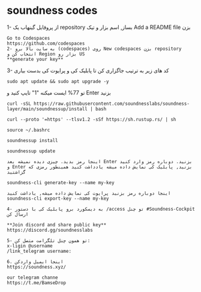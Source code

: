 # **soundness codes**


1- از پروفایل گینهاب یک repository بساز, اسم بزار و تیک Add a README file بزن
```
Go to Codespaces
https://github.com/codespaces
2- به سایت بالا برو (codespaces) روی New codespaces بزن repository انتخاب کن و Region بزار رو US 
**generate your key**
```
3- کد های زیر به ترتیب جاگزاری کن تا پابلیک کی و پرایوت کی بدست بیاری
```
sudo apt update && sudo apt upgrade -y
```
 تو 77% ایست میکنه "1" تایپ کنید و Enter بزنید 
```
curl -sSL https://raw.githubusercontent.com/soundnesslabs/soundness-layer/main/soundnessup/install | bash
```
```
curl --proto '=https' --tlsv1.2 -sSf https://sh.rustup.rs/ | sh
```
```
source ~/.bashrc
```
```
soundnessup install
```
```
soundnessup update
```
```
اینجا رمز بدید. چیزی دیده نمیشه بعد Enter بزنید. دوباره رمز وارد کنید و Enter بزنید, پابلیک کی نمایش داده میشه یادداشت کنید همینطور رمزی که گزاشتید

soundness-cli generate-key --name my-key
```
```
اینجا دوباره رمز بزنید پرایوت کی نمایش داده میشه, یاداشت کنید
soundness-cli export-key --name my-key
```
```
4- به دیسکورد برو پابلیک کی با دستور /access تو چنل #Soundness-Cockpit ارسال کن

**Join discord and share public key**
https://discord.gg/soundnesslabs
```
```
5- تو همون چنل تلگرامت متصل کن:
x-ligin @username
/link_telegram username:
```
```
6. اینجا ایمیل واردکن
https://soundness.xyz/
```
```
our telegram channe
https://t.me/BamseDrop
